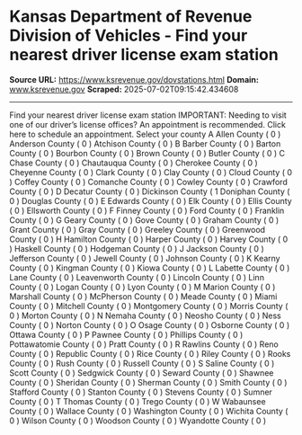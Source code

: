 # Kansas Department of Revenue Division of Vehicles - Find your nearest driver license exam station

**Source URL:** https://www.ksrevenue.gov/dovstations.html
**Domain:** www.ksrevenue.gov
**Scraped:** 2025-07-02T09:15:42.434608

---

Find your nearest driver license exam station IMPORTANT: Needing to visit one of our driver’s license offices? An appointment is recommended. Click here to schedule an appointment. Select your county A Allen County ( 0 ) Anderson County ( 0 ) Atchison County ( 0 ) B Barber County ( 0 ) Barton County ( 0 ) Bourbon County ( 0 ) Brown County ( 0 ) Butler County ( 0 ) C Chase County ( 0 ) Chautauqua County ( 0 ) Cherokee County ( 0 ) Cheyenne County ( 0 ) Clark County ( 0 ) Clay County ( 0 ) Cloud County ( 0 ) Coffey County ( 0 ) Comanche County ( 0 ) Cowley County ( 0 ) Crawford County ( 0 ) D Decatur County ( 0 ) Dickinson County ( 1 Doniphan County ( 0 ) Douglas County ( 0 ) E Edwards County ( 0 ) Elk County ( 0 ) Ellis County ( 0 ) Ellsworth County ( 0 ) F Finney County ( 0 ) Ford County ( 0 ) Franklin County ( 0 ) G Geary County ( 0 ) Gove County ( 0 ) Graham County ( 0 ) Grant County ( 0 ) Gray County ( 0 ) Greeley County ( 0 ) Greenwood County ( 0 ) H Hamilton County ( 0 ) Harper County ( 0 ) Harvey County ( 0 ) Haskell County ( 0 ) Hodgeman County ( 0 ) J Jackson County ( 0 ) Jefferson County ( 0 ) Jewell County ( 0 ) Johnson County ( 0 ) K Kearny County ( 0 ) Kingman County ( 0 ) Kiowa County ( 0 ) L Labette County ( 0 ) Lane County ( 0 ) Leavenworth County ( 0 ) Lincoln County ( 0 ) Linn County ( 0 ) Logan County ( 0 ) Lyon County ( 0 ) M Marion County ( 0 ) Marshall County ( 0 ) McPherson County ( 0 ) Meade County ( 0 ) Miami County ( 0 ) Mitchell County ( 0 ) Montgomery County ( 0 ) Morris County ( 0 ) Morton County ( 0 ) N Nemaha County ( 0 ) Neosho County ( 0 ) Ness County ( 0 ) Norton County ( 0 ) O Osage County ( 0 ) Osborne County ( 0 ) Ottawa County ( 0 ) P Pawnee County ( 0 ) Phillips County ( 0 ) Pottawatomie County ( 0 ) Pratt County ( 0 ) R Rawlins County ( 0 ) Reno County ( 0 ) Republic County ( 0 ) Rice County ( 0 ) Riley County ( 0 ) Rooks County ( 0 ) Rush County ( 0 ) Russell County ( 0 ) S Saline County ( 0 ) Scott County ( 0 ) Sedgwick County ( 0 ) Seward County ( 0 ) Shawnee County ( 0 ) Sheridan County ( 0 ) Sherman County ( 0 ) Smith County ( 0 ) Stafford County ( 0 ) Stanton County ( 0 ) Stevens County ( 0 ) Sumner County ( 0 ) T Thomas County ( 0 ) Trego County ( 0 ) W Wabaunsee County ( 0 ) Wallace County ( 0 ) Washington County ( 0 ) Wichita County ( 0 ) Wilson County ( 0 ) Woodson County ( 0 ) Wyandotte County ( 0 )
